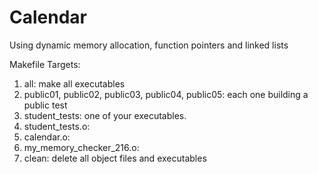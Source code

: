 # Calendar
Using dynamic memory allocation, function pointers and linked lists

Makefile Targets:

1. all: make all executables
2. public01, public02, public03, public04, public05: each one building a public test
3. student_tests: one of your executables.
4. student_tests.o:
5. calendar.o:
6. my_memory_checker_216.o:
7. clean: delete all object files and executables

